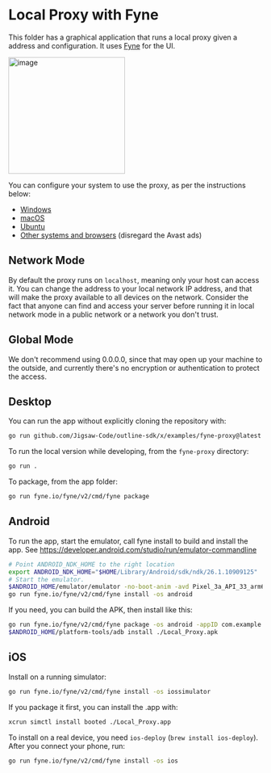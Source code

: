 # Local Proxy with Fyne

This folder has a graphical application that runs a local proxy given a address and configuration.
It uses [Fyne](https://fyne.io/) for the UI.


<img width="231" alt="image" src="https://github.com/Jigsaw-Code/outline-sdk/assets/113565/33bdcefc-7fff-44b4-a70b-a892fd5c9d3b">

You can configure your system to use the proxy, as per the instructions below:

- [Windows](https://support.microsoft.com/en-us/windows/use-a-proxy-server-in-windows-03096c53-0554-4ffe-b6ab-8b1deee8dae1)
- [macOS](https://support.apple.com/guide/mac-help/change-proxy-settings-on-mac-mchlp2591/mac)
- [Ubuntu](https://help.ubuntu.com/stable/ubuntu-help/net-proxy.html.en)
- [Other systems and browsers](https://www.avast.com/c-how-to-set-up-a-proxy) (disregard the Avast ads)

## Network Mode
By default the proxy runs on `localhost`, meaning only your host can access it. You can change the address to your local network IP address, and
that will make the proxy available to all devices on the network. Consider the fact that anyone can find and access your server before running
it in local network mode in a public network or a network you don't trust.

## Global Mode
We don't recommend using 0.0.0.0, since that may open up your machine to the outside, and currently there's no encryption or authentication to protect the access.

## Desktop

You can run the app without explicitly cloning the repository with:

```sh
go run github.com/Jigsaw-Code/outline-sdk/x/examples/fyne-proxy@latest
```

To run the local version while developing, from the `fyne-proxy` directory:

```sh
go run .
```

To package, from the app folder:

```sh
go run fyne.io/fyne/v2/cmd/fyne package
```


## Android

To run the app, start the emulator, call fyne install to build and install the app. See https://developer.android.com/studio/run/emulator-commandline

```sh
# Point ANDROID_NDK_HOME to the right location
export ANDROID_NDK_HOME="$HOME/Library/Android/sdk/ndk/26.1.10909125"
# Start the emulator.
$ANDROID_HOME/emulator/emulator -no-boot-anim -avd Pixel_3a_API_33_arm64-v8a
go run fyne.io/fyne/v2/cmd/fyne install -os android
```

If you need, you can build the APK, then install like this:

```sh
go run fyne.io/fyne/v2/cmd/fyne package -os android -appID com.example.myapp
$ANDROID_HOME/platform-tools/adb install ./Local_Proxy.apk
```

## iOS

Install on a running simulator:

```sh
go run fyne.io/fyne/v2/cmd/fyne install -os iossimulator
```

If you package it first, you can install the .app with:

```sh
xcrun simctl install booted ./Local_Proxy.app
```

To install on a real device, you need `ios-deploy` (`brew install ios-deploy`). After you connect your phone, run:

```sh
go run fyne.io/fyne/v2/cmd/fyne install -os ios
```
